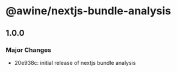 # @awine/nextjs-bundle-analysis

## 1.0.0

### Major Changes

- 20e938c: initial release of nextjs bundle analysis

